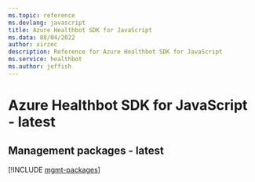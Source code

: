 ```yaml
---
ms.topic: reference
ms.devlang: javascript
title: Azure Healthbot SDK for JavaScript
ms.data: 08/04/2022
author: xirzec
description: Reference for Azure Healthbot SDK for JavaScript
ms.service: healthbot
ms.author: jeffish
---
```

# Azure Healthbot SDK for JavaScript - latest

## Management packages - latest
[!INCLUDE [mgmt-packages](healthbot-mgmt-index.md)]